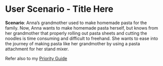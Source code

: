 # User Scenario - Title Here

**Scenario**: Anna’s grandmother used to make homemade pasta for the family. Now, Anna wants to make homemade pasta herself, but knows from her grandmother that properly rolling out pasta sheets and cutting the noodles is time consuming and difficult to freehand. She wants to ease into the journey of making pasta like her grandmother by using a pasta attachment for her stand mixer.

Refer also to my [Priority Guide](assets/docs/enter-pdf-filename-here.pdf)